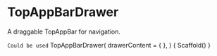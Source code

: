 # TopAppBarDrawer
A draggable TopAppBar for navigation.

``Could be used``
 TopAppBarDrawer(
                        drawerContent = { },
                    ) {
                        Scaffold()
                    }
